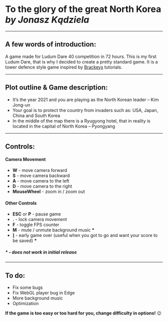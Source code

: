 # To the glory of the great North Korea *by Jonasz Kądziela*

-----

## A few words of introduction:
A game made for Ludum Dare 40 competition in 72 hours.
This is my first Ludum Dare, that is why I decided to create a pretty standard game.
It is a tower defence style game inspired by [Brackeys](https://www.youtube.com/user/Brackeys) tutorials. 

-----

## Plot outline & Game description:
* It’s the year 2021 and you are playing as the North Korean leader – Kim Jong-un
* Your goal is to protect the country from invaders such as: USA, Japan, China and South Korea
* In the middle of the map there is a Ryugyong hotel, that in reality is located in the capital of North Korea – Pyongyang

-----

## Controls:

#### Camera Movement
* **W** - move camera forward
* **S** - move camera backward
* **A** - move camera to the left
* **D** - move camera to the right
* **MouseWheel** - zoom in / zoom out

#### Other Controls
* **ESC** or **P** - pause game
* **.** - lock camera movement
* **F** - toggle FPS counter
* **M** - mute / unmute background music **\***
* **]** - early game over (useful when you got to go and want your score to be saved) **\***

##### _\* \- does not work in initial release_

-----

## To do:
* Fix some bugs
* Fix WebGL player bug in Edge
* More background music
* Optimization

**If the game is too easy or too hard for you, change difficulty in options!** :wink:
